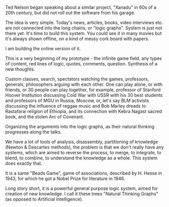 Ted Nelson began speaking about a similar project, "Xanadu" in 60s of a 20th century, but did not roll out the software from his garage. 

The idea is very simple. Today's news, articles, books, video interviews etc. are not connected into the long chains, or "logic graphs". System is just not there yet. It's time to build this system. You could see it in many movies but it's always shown offline, on a kind of messy cork board with papers. 
 
I am building the online version of it.

This is a very beginning of my prototype - the infinite game field, any types of content, red lines of logic, quotes, comments, question. Synthesis of a new thoughts. 

Custom classes, search, spectators watching the games, professors, generals, philosophers arguing with each other. One can play alone, or with friends, or 30 people can play together, for example, professor of Stanford Hoover Institution discussing Cold War with USSR with his 30 best students and professors of MGU in Russia, Moscow, or, let's say BLM activists discussing the influence of reggae music and Bob Marley dreads to Rastafarai religion of Ethiopia, and its connection with Kebra Nagast sacred book, and the stolen Arc of Covenant. 

Organizing the arguments into the logic graphs, as their natural thinking progresses along the talks. 

We have a lot of tools of analysis, disassembly, partitioning of knowledge (Newton & Descartes methods), the problem is that we don't really have any systems, which are aimed to reverse the process, to merge, to integrate, to blend, to combine, to understand the knowledge as a whole. This system does exactly that.

It is a same "Beads Game", game of associations, described by H. Hesse in 1943, for which he got a Nobel Prize for literature in 1946.

Long story short, it is a powerful general purpose logic system, aimed for creation of new knowledge. I call it these trees "Natural Thinking Graphs" (as opposed to Artificial Intelligence). 